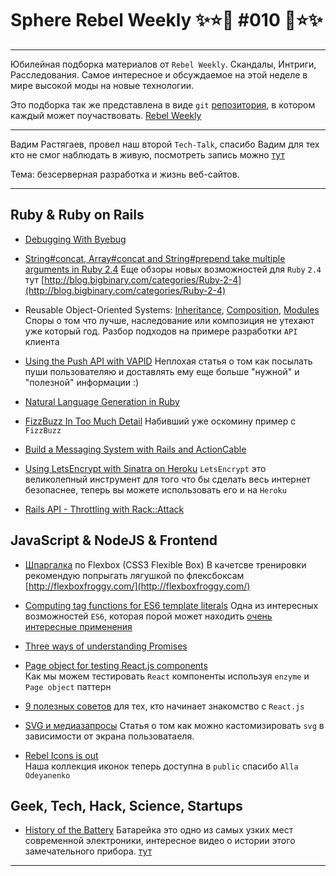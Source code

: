 # Sphere Rebel Weekly ✨⭐️🌟 #010 🌟⭐️✨
----

Юбилейная  подборка материалов от `Rebel Weekly`. Скандалы, Интриги, Расследования.
Самое интересное и обсуждаемое на этой неделе в мире высокой моды на новые технологии.

Это подборка так же представлена в виде `git` [репозитория](https://github.com/SphereSoftware/weekly), в котором каждый может
поучаствовать. [Rebel Weekly](https://github.com/SphereSoftware/weekly)

---

Вадим Растягаев, провел наш второй `Tech-Talk`, спасибо Вадим для тех кто не смог наблюдать в
живую, посмотреть запись можно [тут](https://www.dropbox.com/s/isb09tpm9iqi4eb/2016-11-02%2013.58%20Sphere%20Tech%20Talk_%20Building%20Websites%20with%20Serverless%20Architecture.mp4?dl=0)

Тема: безсерверная разработка и жизнь веб-сайтов.

---

## Ruby & Ruby on Rails

* [Debugging With Byebug](http://www.rubypigeon.com/posts/screencast-debugging-with-byebug/)

* [String#concat, Array#concat and String#prepend take multiple arguments in Ruby 2.4](http://blog.bigbinary.com/2016/10/28/string-array-concat-and-string-prepend-take-multiple-arguments-in-ruby-2-4.html)
Еще обзоры новых возможностей для `Ruby` `2.4` тут [http://blog.bigbinary.com/categories/Ruby-2-4](http://blog.bigbinary.com/categories/Ruby-2-4)

* Reusable Object-Oriented Systems: [Inheritance](https://robots.thoughtbot.com/reusable-oo-inheritance), [Composition](https://robots.thoughtbot.com/reusable-oo-composition), [Modules](https://robots.thoughtbot.com/reusable-oo-modules)
Споры о том что лучше, наследование или композиция не утехают уже который год. Разбор подходов на примере разработки `API` клиента

* [Using the Push API with VAPID](https://rossta.net/blog/using-the-web-push-api-with-vapid.html)
Неплохая статья о том как посылать пуши пользователяю и доставлять ему еще больше "нужной" и "полезной" информации :)

* [Natural Language Generation in Ruby](http://www.akitaonrails.com/2016/10/28/natural-language-generation-in-ruby-with-jruby-simplenlg)

* [FizzBuzz In Too Much Detail](http://www.rubypigeon.com/posts/fizzbuzz-in-too-much-detail/)
Набивший уже оскомину пример с `FizzBuzz`

* [Build a Messaging System with Rails and ActionCable](https://www.sitepoint.com/build-a-messaging-system-with-rails-and-actioncable/)

* [Using LetsEncrypt with Sinatra on Heroku](https://betta.io/blog/2016/10/28/using-letsencrypt-with-sinatra-on-heroku/)
`LetsEncrypt` это великолепный инструмент для того что бы сделать весь интернет безопаснее, теперь вы можете использовать его и на `Heroku`

* [Rails API - Throttling with Rack::Attack](https://www.driftingruby.com/episodes/rails-api-throttling-with-rack-attack)

## JavaScript & NodeJS & Frontend

* [Шпаргалка](https://habrahabr.ru/post/313938)  по Flexbox (CSS3 Flexible Box)
В качетсве тренировки рекомендую попрыгать лягушкой по флексбоксам [http://flexboxfroggy.com/](http://flexboxfroggy.com/)

* [Computing tag functions for ES6 template literals](http://www.2ality.com/2016/11/computing-tag-functions.html)
Одна из интересных возможностей `ES6`, которая порой может находить [очень интересные применения](https://github.com/styled-components/styled-components)

* [Three ways of understanding Promises](http://www.2ality.com/2016/10/understanding-promises.html)

* [Page object for testing React.js components](https://medium.com/@boriscoder/page-object-for-testing-react-js-components-49cddb59adb7#.x108pk6m7)<br/>
Как мы можем тестировать `React` компоненты используя `enzyme` и `Page object` паттерн

* [9 полезных советов](https://tproger.ru/translations/9-useful-tips-react/)  для тех, кто начинает знакомство с `React.js`

* [SVG и медиазапросы](http://prgssr.ru/development/svg-i-mediazaprosy.html)
Статья о том как можно кастомизировать `svg` в зависимости от экрана пользоватаеля.

* [Rebel Icons is out](https://github.com/SphereSoftware/rebel-icons/)<br/>
Наша коллекция иконок теперь доступна в `public` спасибо `Alla Odeyanenko`

## Geek, Tech, Hack, Science, Startups

* [History of the Battery](https://www.youtube.com/watch?v=4bUxdLtG8PI)
Батарейка это одно из самых узких мест современной электроники, интересное видео о истории
этого замечательного прибора. [тут](https://www.youtube.com/watch?v=4bUxdLtG8PI&list=PLjF7R1fz_OOU08_hRcayfVZSmTpBCGJbL)

-----------------
